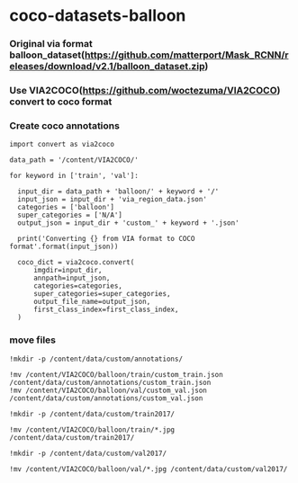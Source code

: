 # coco-datasets-balloon

### Original via format balloon_dataset(https://github.com/matterport/Mask_RCNN/releases/download/v2.1/balloon_dataset.zip)

### Use VIA2COCO(https://github.com/woctezuma/VIA2COCO) convert to coco format

### Create coco annotations
```
import convert as via2coco

data_path = '/content/VIA2COCO/'

for keyword in ['train', 'val']:

  input_dir = data_path + 'balloon/' + keyword + '/'
  input_json = input_dir + 'via_region_data.json'
  categories = ['balloon']
  super_categories = ['N/A']
  output_json = input_dir + 'custom_' + keyword + '.json'

  print('Converting {} from VIA format to COCO format'.format(input_json))

  coco_dict = via2coco.convert(
      imgdir=input_dir,
      annpath=input_json,
      categories=categories,
      super_categories=super_categories,
      output_file_name=output_json,
      first_class_index=first_class_index,
  )
```

### move files
```
!mkdir -p /content/data/custom/annotations/

!mv /content/VIA2COCO/balloon/train/custom_train.json /content/data/custom/annotations/custom_train.json
!mv /content/VIA2COCO/balloon/val/custom_val.json /content/data/custom/annotations/custom_val.json

!mkdir -p /content/data/custom/train2017/

!mv /content/VIA2COCO/balloon/train/*.jpg /content/data/custom/train2017/

!mkdir -p /content/data/custom/val2017/

!mv /content/VIA2COCO/balloon/val/*.jpg /content/data/custom/val2017/
```

